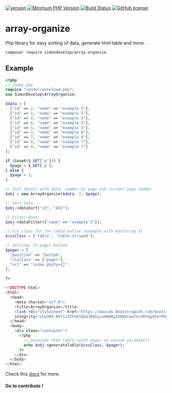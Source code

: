 [![version](https://img.shields.io/badge/Version-0.0.1-brightgreen.svg)](https://github.com/SimonDevelop/array-organize/releases/tag/0.0.1)
[![Minimum PHP Version](https://img.shields.io/badge/php-%3E%3D%205.6-8892BF.svg)](https://php.net/)
[![Build Status](https://travis-ci.org/SimonDevelop/array-organize.svg?branch=master)](https://travis-ci.org/SimonDevelop/array-organize)
[![GitHub license](https://img.shields.io/badge/License-MIT-blue.svg)](https://github.com/SimonDevelop/array-organize/blob/master/LICENSE)
# array-organize
Php library for easy sorting of data, generate html table and more.

```bash
composer require simondevelop/array-organize
```

## Example

```php
<?php
// index.php
require "vendor/autoload.php";
use SimonDevelop\ArrayOrganize;

$data = [
  ["id" => 2, "name" => "example 5"],
  ["id" => 1, "name" => "example 5"],
  ["id" => 3, "name" => "example 3"],
  ["id" => 6, "name" => "example 5"],
  ["id" => 5, "name" => "example 3"],
  ["id" => 4, "name" => "example 6"],
  ["id" => 7, "name" => "example 6"],
  ["id" => 8, "name" => "example 7"],
  ["id" => 9, "name" => "example 7"]
];

if (isset($_GET['p'])) {
  $page = $_GET['p'];
} else {
  $page = 1;
}

// Init object with data, number by page and current page number
$obj = new ArrayOrganize($data, 3, $page);

// Sort data
$obj->dataSort("id", "ASC");

// Filter data
$obj->dataFilter(["name" => "example 5"]);

// Css class for the table balise (example with bootstrap 3)
$cssClass = ['table', 'table-striped'];

// Settings to pager buttom
$pager = [
  "position" => "bottom",
  "cssClass" => ["pager"],
  "url" => "index.php?p={}"
];

?>

<!DOCTYPE html>
<html>
  <head>
    <meta charset="utf-8">
    <title>ArrayOrganize</title>
    <link rel="stylesheet" href="https://maxcdn.bootstrapcdn.com/bootstrap/3.3.7/css/bootstrap.min.css"
    integrity="sha384-BVYiiSIFeK1dGmJRAkycuHAHRg32OmUcww7on3RYdg4Va+PmSTsz/K68vbdEjh4u" crossorigin="anonymous">
  </head>
  <body>
    <div class="container">
      <?php
        // Generate html table (with pager on second parameter)
        echo $obj->generateTable($cssClass, $pager);
      ?>
    </div>
  </body>
</html>
```

Check this [docs](https://github.com/SimonDevelop/array-organize/blob/master/docs/introduction.md) for more.

#### Go to contribute !
